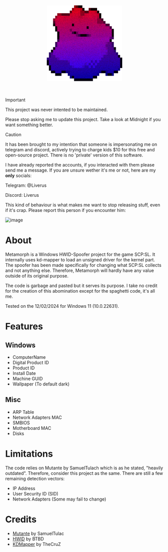 <br/>
<p align="center">
  <a href="https://github.com/Liverus/Metamorph">
    <img src="Metamorph.png" alt="Metamorph" width="240" height="240">
  </a>
  <br>
  <br>
  <br>
</p>

> [!IMPORTANT]
> This project was never intented to be maintained.
> 
> Please stop asking me to update this project.
> Take a look at Midnight if you want something better.

> [!CAUTION]
> It has been brought to my intention that someone is impersonating me on telegram and discord, actively trying to charge kids $10 for this free and open-source project. There is no 'private' version of this software.
> 
> I have already reported the accounts, if you interacted with them please send me a message.
> If you are unsure wether it's me or not, here are my **only** socials:
> 
> Telegram: @Liverus
> 
> Discord: Liverus
>
> This kind of behaviour is what makes me want to stop releasing stuff, even if it's crap.
> Please report this person if you encounter him:
> 
> ![image](https://github.com/Liverus/Metamorph/assets/44021130/f3d12439-92ac-400d-9b88-46ada61358ff)




# About

Metamorph is a Windows HWID-Spoofer project for the game SCP:SL. It internally uses kd-mapper to load an unsigned driver for the kernel part.
The spoofer has been made specifically for changing what SCP:SL collects and not anything else. Therefore, Metamorph will hardly have any value outside of its original purpose.

The code is garbage and pasted but it serves its purpose. I take no credit for the creation of this abomination except for the spaghetti code, it's all me.



Tested on the 12/02/2024 for Windows 11 (10.0.22631).

# Features

## Windows
* ComputerName
* Digital Product ID
* Product ID
* Install Date
* Machine GUID
* Wallpaper (To default dark)

## Misc
* ARP Table
* Network Adapters MAC
* SMBIOS
* Motherboard MAC
* Disks

# Limitations

The code relies on Mutante by SamuelTulach which is as he stated, "heavily outdated". Therefore, consider this project as the same.
There are still a few remaining detection vectors:
* IP Address
* User Security ID (SID)
* Network Adapters (Some may fail to change)

# Credits

* [Mutante](https://github.com/SamuelTulach/mutante) by SamuelTulac
* [HWID](https://github.com/btbd/hwid) by BTBD
* [KDMapper](https://github.com/TheCruZ/kdmapper) by TheCruZ
